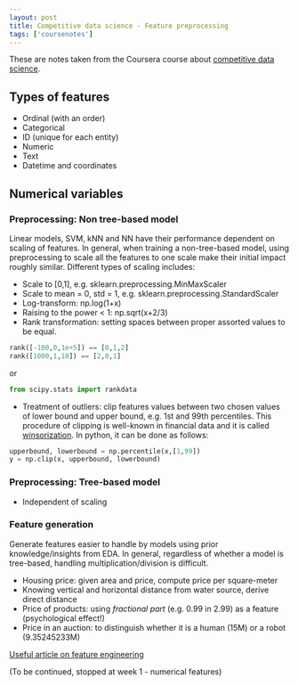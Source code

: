 ```yaml
---
layout: post
title: Competitive data science - Feature preprocessing
tags: ['coursenotes']
---
```


These are notes taken from the Coursera course about [competitive data science](https://www.coursera.org/learn/competitive-data-science).

## Types of features
- Ordinal (with an order)
- Categorical
- ID (unique for each entity)
- Numeric
- Text
- Datetime and coordinates

## Numerical variables
### Preprocessing: Non tree-based model
Linear models, SVM, kNN and NN have their performance dependent on scaling of features. 
In general, when training a non-tree-based model, using preprocessing to scale all the 
features to one scale make their initial impact roughly similar.
Different types of scaling includes:
- Scale to [0,1], e.g. sklearn.preprocessing.MinMaxScaler
- Scale to mean = 0, std = 1, e.g. sklearn.preprocessing.StandardScaler
- Log-transform: np.log(1+x)
- Raising to the power < 1: np.sqrt(x+2/3)
- Rank transformation: setting spaces between proper assorted values to be equal.
```python
rank([-100,0,1e+5]) == [0,1,2]
rank([1000,1,10]) == [2,0,1]
```
or
```python
from scipy.stats import rankdata
```
- Treatment of outliers: clip features values between two chosen values of lower bound 
and upper bound, e.g. 1st and 99th percentiles. This procedure of clipping is well-known 
in financial data and it is called [winsorization](https://en.wikipedia.org/wiki/Winsorizing). 
In python, it can be done as follows:
```python
upperbound, lowerbound = np.percentile(x,[1,99])
y = np.clip(x, upperbound, lowerbound)
```
### Preprocessing: Tree-based model
- Independent of scaling

### Feature generation
Generate features easier to handle by models using prior knowledge/insights from EDA. In general,
regardless of whether a model is tree-based, handling multiplication/division is difficult.
- Housing price: given area and price, compute price per square-meter
- Knowing vertical and horizontal distance from water source, derive direct distance
- Price of products: using *fractional part* (e.g. 0.99 in 2.99) as a feature 
(psychological effect!)
- Price in an auction: to distinguish whether it is a human (15M) or a robot (9.35245233M)


[Useful article on feature engineering](https://machinelearningmastery.com/discover-feature-engineering-how-to-engineer-features-and-how-to-get-good-at-it/)

(To be continued, stopped at week 1 - numerical features)

